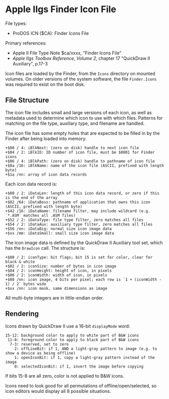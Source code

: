 # Apple IIgs Finder Icon File #

File types:
 - ProDOS ICN ($CA): Finder Icons File

Primary references:
 - Apple II File Type Note $ca/xxxx, "Finder Icons File"
 - _Apple IIgs Toolbox Reference, Volume 2_, chapter 17 "QuickDraw II Auxiliary", p.17-3

Icon files are loaded by the Finder, from the `Icons` directory on mounted volumes.  On older
versions of the system software, the file `Finder.Icons` was required to exist on the boot disk.

## File Structure ##

The icon file includes small and large versions of each icon, as well as metadata used to
determine which icon to use with which files.  Patterns for matching on the file type,
auxiliary type, and filename are handled.

The icon file has some empty holes that are expected to be filled in by the Finder after being
loaded into memory.
```
+$00 / 4: iBlkNext: (zero on disk) handle to next icon file
+$04 / 2: iBlkID: ID number of icon file, must be $0001 for Finder icons
+$06 / 4: iBlkPath: (zero on disk) handle to pathname of icon file
+$0a /16: iBlkName: name of the icon file (ASCII, prefixed with length byte)
+$1a /nn: array of icon data records
```

Each icon data record is:
```
+$00 / 2: iDataLen: length of this icon data record, or zero if this is the end of the array
+$02 /64: iDataBoss: pathname of application that owns this icon (ASCII, prefixed with length byte)
+$42 /16: iDataName: filename filter, may include wildcard (e.g. `*.ASM` matches all .ASM files)
+$52 / 2: iDataType: file type filter, zero matches all files
+$54 / 2: iDataAux: auxiliary type filter, zero matches all files
+$56 /nn: iDataBig: normal size icon image data
+$xx /mm: iDataSmall: small size icon image data
```

The icon image data is defined by the QuickDraw II Auxiliary tool set, which has the `DrawIcon`
call.  The structure is:
```
+$00 / 2: iconType: bit flags; bit 15 is set for color, clear for black & white
+$02 / 2: iconSize: number of bytes in icon image
+$04 / 2: iconHeight: height of icon, in pixels
+$06 / 2: iconWidth: width of icon, in pixels
+$08 /nn: icon image, 4 bits per pixel; each row is `1 + (iconWidth - 1) / 2` bytes wide
+$xx /nn: icon mask, same dimensions as image
```

All multi-byte integers are in little-endian order.

## Rendering ##

Icons drawn by QuickDraw II use a 16-bit `displayMode` word:
```
15-12: background color to apply to white part of B&W icons
 11-8: foreground color to apply to black part of B&W icons
  7-3: reserved, set to zero
    2: offLineBit: if 1, AND a light-gray pattern to image (e.g. to show a device as being offline)
    1: openIconBit: if 1, copy a light-gray pattern instead of the image
    0: selectedIconBit: if 1, invert the image before copying
```
If bits 15-8 are all zero, color is not applied to B&amp;W icons.

Icons need to look good for all permutations of offline/open/selected, so icon editors would
display all 8 possible situations.
